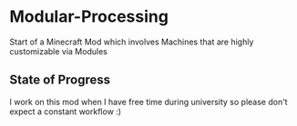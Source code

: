 # Modular-Processing
Start of a Minecraft Mod which involves Machines that are highly customizable via Modules
## State of Progress
I work on this mod when I have free time during university so please don't expect a constant workflow :)